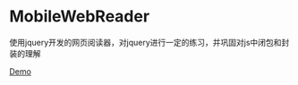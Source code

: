 # MobileWebReader

使用jquery开发的网页阅读器，对jquery进行一定的练习，并巩固对js中闭包和封装的理解

[Demo](http://hjl-mobilereader.herokuapp.com/)



